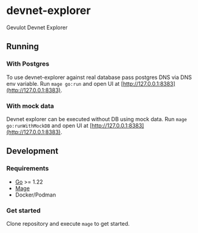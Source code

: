 # devnet-explorer
Gevulot Devnet Explorer

## Running

### With Postgres
To use devnet-explorer against real database pass postgres DNS via DNS env variable.
Run `mage go:run` and open UI at [http://127.0.0.1:8383](http://127.0.0.1:8383).


### With mock data
Devnet explorer can be executed without DB using mock data.
Run `mage go:runWithMockDB` and open UI at [http://127.0.0.1:8383](http://127.0.0.1:8383).

## Development

### Requirements

- [Go](https://go.dev/) >= 1.22
- [Mage](https://magefile.org/) 
- Docker/Podman

### Get started

Clone repository and execute `mage` to get started.

